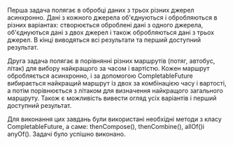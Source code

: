 Перша задача полягає в обробці даних з трьох різних джерел асинхронно. Дані з кожного джерела об'єднуються
і обробляються в різних варіантах: створюється оброблені дані з одного джерела, об'єднуються дані з
двох джерел і також обробляються дані з трьох джерел. В кінці виводяться всі результати та перший доступний результат.

Друга задача полягає в порівнянні різних маршрутів (потяг, автобус, літак) для вибору найкращого 
за часом і вартістю. Кожен маршрут обробляється асинхронно, і за допомогою CompletableFuture вибирається 
найкращий маршрут із двох за комбінацією часу і вартості, а потім порівнюється з літаком для визначення 
найкращого загального маршруту. Також є можливість вивести огляд усіх варіантів і перший доступний результат.

Для виконання цих завдань були використані необхідні методи з класу CompletableFuture, а саме: thenCompose(), 
thenCombine(), allOf()і anyOf(). Задачі було успішно виконано.